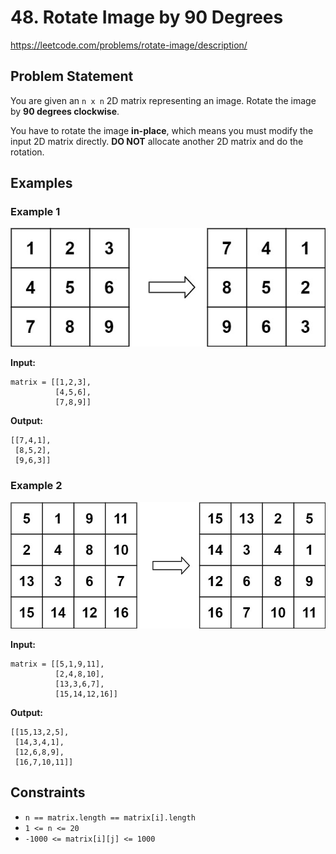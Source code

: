 # 48. Rotate Image by 90 Degrees
https://leetcode.com/problems/rotate-image/description/

## Problem Statement

You are given an `n x n` 2D matrix representing an image. Rotate the image by **90 degrees clockwise**.

You have to rotate the image **in-place**, which means you must modify the input 2D matrix directly. **DO NOT** allocate another 2D matrix and do the rotation.

## Examples

### Example 1

![](./mat1.jpg)

**Input:**
```plaintext
matrix = [[1,2,3],
          [4,5,6],
          [7,8,9]]
```

**Output:**
```plaintext
[[7,4,1],
 [8,5,2],
 [9,6,3]]
```

### Example 2

![](./mat2.jpg)

**Input:**
```plaintext
matrix = [[5,1,9,11],
          [2,4,8,10],
          [13,3,6,7],
          [15,14,12,16]]
```

**Output:**
```plaintext
[[15,13,2,5],
 [14,3,4,1],
 [12,6,8,9],
 [16,7,10,11]]
```

## Constraints

- `n == matrix.length == matrix[i].length`
- `1 <= n <= 20`
- `-1000 <= matrix[i][j] <= 1000`